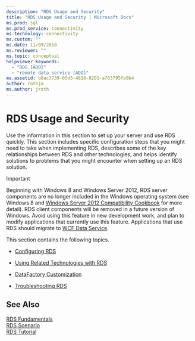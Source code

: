```yaml
---
description: "RDS Usage and Security"
title: "RDS Usage and Security | Microsoft Docs"
ms.prod: sql
ms.prod_service: connectivity
ms.technology: connectivity
ms.custom: ""
ms.date: 11/09/2018
ms.reviewer: ""
ms.topic: conceptual
helpviewer_keywords: 
  - "RDS [ADO]"
  - "remote data service [ADO]"
ms.assetid: b8ac3739-05d3-4818-8201-a763795fb8b4
author: rothja
ms.author: jroth
---
```

# RDS Usage and Security
Use the information in this section to set up your server and use RDS quickly. This section includes specific configuration steps that you might need to take when implementing RDS, describes some of the key relationships between RDS and other technologies, and helps identify solutions to problems that you might encounter when setting up an RDS solution.  
  
> [!IMPORTANT]
>  Beginning with Windows 8 and Windows Server 2012, RDS server components are no longer included in the Windows operating system (see Windows 8 and [Windows Server 2012 Compatibility Cookbook](https://www.microsoft.com/download/details.aspx?id=27416) for more detail). RDS client components will be removed in a future version of Windows. Avoid using this feature in new development work, and plan to modify applications that currently use this feature. Applications that use RDS should migrate to [WCF Data Service](https://go.microsoft.com/fwlink/?LinkId=199565).  
  
 This section contains the following topics.  
  
-   [Configuring RDS](./configuring-rds.md)  
  
-   [Using Related Technologies with RDS](./using-related-technologies-with-rds.md)  
  
-   [DataFactory Customization](./datafactory-customization.md)  
  
-   [Troubleshooting RDS](./troubleshooting-rds.md)  
  
## See Also  
 [RDS Fundamentals](./rds-fundamentals.md)   
 [RDS Scenario](./rds-scenario.md)   
 [RDS Tutorial](./rds-tutorial.md)